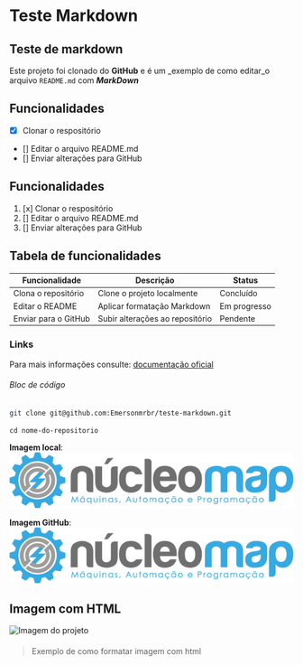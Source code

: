 # Teste Markdown
## Teste de markdown

Este projeto foi clonado do **GitHub** e é um _exemplo de como editar_o arquivo `README.md` com ***MarkDown***

## Funcionalidades

- [x] Clonar o respositório
- [] Editar o arquivo README.md
- [] Enviar alterações para GitHub

## Funcionalidades
1. [x] Clonar o respositório
2. [] Editar o arquivo README.md
3. [] Enviar alterações para GitHub

## Tabela de funcionalidades
| Funcionalidade        | Descrição                     | Status            |
|-----------------------|-------------------------------|-------------------|
|Clona o repositório    |Clone o projeto localmente     |Concluído          |
|Editar o README        |Aplicar formatação Markdown    |Em progresso       |
|Enviar para o GitHub   |Subir alterações ao repositório|Pendente           |

### Links

Para mais informações consulte: [documentação oficial](https://github.com/Emersonmrbr/teste-markdown)

###### Bloc de código

```bash
git clone git@github.com:Emersonmrbr/teste-markdown.git
```
```pwsh
cd nome-do-repositorio
```

**Imagem local**: ![Imagem do projeto local](./imagens/LogoCompleto@4x.png)

**Imagem GitHub**: ![Imagem do GitHub](https://github.com/Emersonmrbr/teste-markdown/blob/main/imagens/LogoCompleto@4x.png?raw=true)

## Imagem com HTML

<img src="https://raw.github.com/Emersonmrbr/teste-markdown/main/imagens/LogoCompleto@4x.png" alt="Imagem do projeto" width="120">

####


> Exemplo de como formatar imagem com html